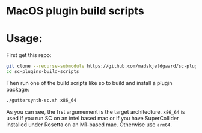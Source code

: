 # MacOS plugin build scripts

# Usage:

First get this repo:

```bash 
git clone --recurse-submodule https://github.com/madskjeldgaard/sc-plugins-build-scripts
cd sc-plugins-build-scripts
```

Then run one of the build scripts like so to build and install a plugin package:

```bash 
./guttersynth-sc.sh x86_64
```

As you can see, the frst argumement is the target architecture. `x86_64` is used if you run SC on an intel based mac or if you have SuperCollider installed under Rosetta on an M1-based mac. Otherwise use `arm64`.
